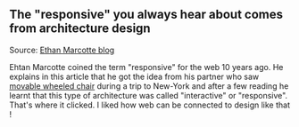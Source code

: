 ## The "responsive" you always hear about comes from architecture design

Source: [Ethan Marcotte blog](https://ethanmarcotte.com/wrote/responsive-design-at-10/)

Ehtan Marcotte coined the term "responsive" for the web 10 years ago. He explains in this article that he got the idea 
from his partner who saw [movable wheeled chair](https://www.youtube.com/watch?v=_6IrqxRrLbU) during a trip to New-York and 
after a few reading he learnt that this type of architecture was called "interactive" or "responsive". That's where it clicked.
I liked how web can be connected to design like that !
